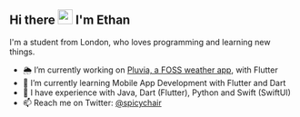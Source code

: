 ## Hi there <img src="https://raw.githubusercontent.com/MartinHeinz/MartinHeinz/master/wave.gif" width="26px"> I'm Ethan

I'm a student from London, who loves programming and learning new things.

- 🌦 I’m currently working on [Pluvia, a FOSS weather app](https://github.com/SpicyChair/pluvia_weather_flutter), with Flutter
- 🌱 I’m currently learning Mobile App Development with Flutter and Dart
- 🎯 I have experience with Java, Dart (Flutter), Python and Swift (SwiftUI)
- 📫 Reach me on Twitter: [@spicychair](https://twitter.com/spicychair)
